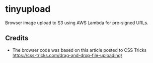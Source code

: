 # tinyupload

Browser image upload to S3 using AWS Lambda for pre-signed URLs.

## Credits

* The browser code was based on this article posted to CSS Tricks https://css-tricks.com/drag-and-drop-file-uploading/

